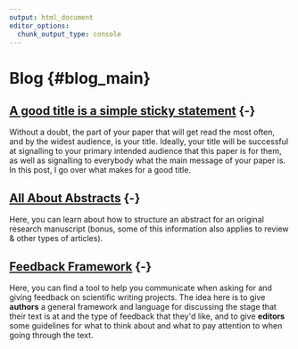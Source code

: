 ```yaml
---
output: html_document
editor_options:
  chunk_output_type: console
---
```




# Blog {#blog_main}


## [A good title is a simple sticky statement](#Titles) {-}

Without a doubt, the part of your paper that will get read the most often, and by the widest audience, is your title. Ideally, your title will be successful at signalling to your primary intended audience that this paper is for them, as well as signalling to everybody what the main message of your paper is. In this post, I go over what makes for a good title.
  
  
  
## [All About Abstracts](#Abstracts) {-}

Here, you can learn about how to structure an abstract for an original research manuscript (bonus, some of this information also applies to review & other types of articles). 
  
  
  
## [Feedback Framework](#FF) {-}

Here, you can find a tool to help you communicate when asking for and giving feedback on scientific writing projects. The idea here is to give **authors** a general framework and language for discussing the stage that their text is at and the type of feedback that they'd like, and to give **editors** some guidelines for what to think about and what to pay attention to when going through the text.  
